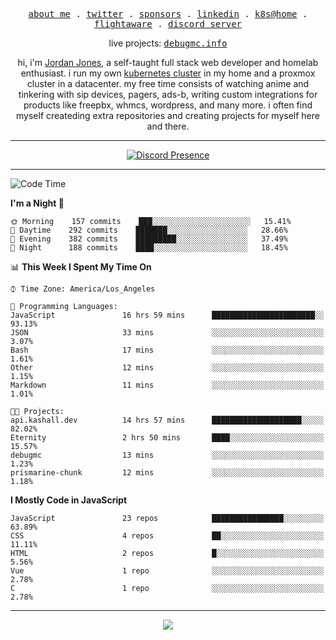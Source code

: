 <p align="center">
  <samp>
    <a href="https://jordanjones.org/">about me</a> .
    <a href="https://twitter.com/kashalls">twitter</a> .
    <a href="https://github.com/sponsors/kashalls">sponsors</a> .
    <a href="https://linkedin.com/in/jordpjones">linkedin</a> .
    <a href="https://github.com/kashalls/home-cluster">k8s@home</a> .
    <a href="https://flightaware.com/adsb/stats/user/kashalls">flightaware</a> .
    <a href="https://discord.gg/ctgrp8k">discord server</a>
  </samp>
</p>

<p align="center">
  live projects: 
  <samp>
    <a href="https://debugmc.info">debugmc.info</a>
  </samp>
</p>

<p align="center">hi, i'm <a href="https://jordanjones.org/">Jordan Jones</a>, a self-taught full stack web developer and homelab enthusiast. i run my own <a href="https://github.com/kashalls/home-cluster">kubernetes cluster</a> in my home and a proxmox cluster in a datacenter. my free time consists of watching anime and tinkering with sip devices, pagers, ads-b, writing custom integrations for products like freepbx, whmcs, wordpress, and many more. i often find myself createding extra repositories and creating projects for myself here and there. </p>

---
<div align="center">

[![Discord Presence](https://lanyard.cnrad.dev/api/201077739589992448)](https://discord.com/users/201077739589992448)

</div>

---

<!--START_SECTION:waka-->
![Code Time](http://img.shields.io/badge/Code%20Time-1%2C079%20hrs%204%20mins-blue)

**I'm a Night 🦉** 

```text
🌞 Morning    157 commits    ███░░░░░░░░░░░░░░░░░░░░░░   15.41% 
🌆 Daytime    292 commits    ███████░░░░░░░░░░░░░░░░░░   28.66% 
🌃 Evening    382 commits    █████████░░░░░░░░░░░░░░░░   37.49% 
🌙 Night      188 commits    ████░░░░░░░░░░░░░░░░░░░░░   18.45%

```


📊 **This Week I Spent My Time On** 

```text
⌚︎ Time Zone: America/Los_Angeles

💬 Programming Languages: 
JavaScript               16 hrs 59 mins      ███████████████████████░░   93.13% 
JSON                     33 mins             ░░░░░░░░░░░░░░░░░░░░░░░░░   3.07% 
Bash                     17 mins             ░░░░░░░░░░░░░░░░░░░░░░░░░   1.61% 
Other                    12 mins             ░░░░░░░░░░░░░░░░░░░░░░░░░   1.15% 
Markdown                 11 mins             ░░░░░░░░░░░░░░░░░░░░░░░░░   1.01%

🐱‍💻 Projects: 
api.kashall.dev          14 hrs 57 mins      ████████████████████░░░░░   82.02% 
Eternity                 2 hrs 50 mins       ████░░░░░░░░░░░░░░░░░░░░░   15.57% 
debugmc                  13 mins             ░░░░░░░░░░░░░░░░░░░░░░░░░   1.23% 
prismarine-chunk         12 mins             ░░░░░░░░░░░░░░░░░░░░░░░░░   1.18%

```

**I Mostly Code in JavaScript** 

```text
JavaScript               23 repos            ████████████████░░░░░░░░░   63.89% 
CSS                      4 repos             ██░░░░░░░░░░░░░░░░░░░░░░░   11.11% 
HTML                     2 repos             █░░░░░░░░░░░░░░░░░░░░░░░░   5.56% 
Vue                      1 repo              ░░░░░░░░░░░░░░░░░░░░░░░░░   2.78% 
C                        1 repo              ░░░░░░░░░░░░░░░░░░░░░░░░░   2.78%

```



<!--END_SECTION:waka-->

---

<p align="center">
  <a href="https://github.com/sponsors/kashalls">
    <img src='https://cdn.jsdelivr.net/gh/kashalls/kashalls/sponsors/sponsors.svg'/>
  </a>
</p>
